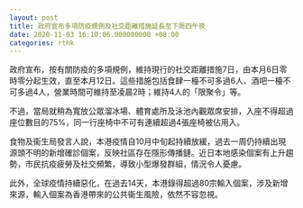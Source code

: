```yaml
---
layout: post
title: 政府宣布多項防疫規例及社交距離措施延長至下周四午夜
date: 2020-11-03 16:10:06.000000000 +08:00
categories: rthk
---
```


政府宣布，按有關防疫的多項規例，維持現行的社交距離措施7日，由本月6日零時零分起生效，直至本月12日。這些措施包括食肆一檯不可多過6人、酒吧一檯不可多過4人，營業時間可維持至凌晨2時；維持4人的「限聚令」等。

不過，當局就稍為寬放公眾溜冰場、體育處所及泳池內觀眾席安排，入座不得超過座位數目的75%，同一行座椅中不可有連續超過4張座椅被佔用入。

食物及衞生局發言人說，本港疫情自10月中旬起持續放緩，過去一周仍持續出現源頭不明的新增確診個案，反映社區存在隱形傳播鏈。近日本地感染個案有上升趨勢，市民抗疫疲勞及社交頻繁，導致小型爆發群組，情況令人憂慮。

此外，全球疫情持續惡化，在過去14天，本港錄得超過80宗輸入個案，涉及新增來源，輸入個案為香港帶來的公共衞生風險，依然不容忽視。
